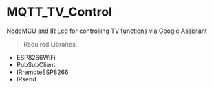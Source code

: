 # MQTT_TV_Control
NodeMCU and IR Led for controlling TV functions via Google Assistant

> Required Libraries:
- ESP8266WiFi
- PubSubClient
- IRremoteESP8266
- IRsend
